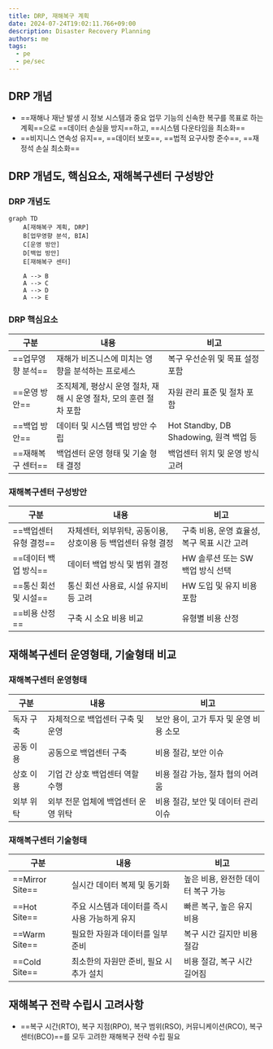 ```yaml
---
title: DRP, 재해복구 계획
date: 2024-07-24T19:02:11.766+09:00
description: Disaster Recovery Planning
authors: me
tags: 
  - pe
  - pe/sec 
---
```



## DRP 개념

- ==재해나 재난 발생 시 정보 시스템과 중요 업무 기능의 신속한 복구를 목표로 하는 계획==으로 ==데이터 손실을 방지==하고, ==시스템 다운타임을 최소화==
- ==비지니스 연속성 유지==, ==데이터 보호==, ==법적 요구사항 준수==, ==재정석 손실 최소화==

## DRP 개념도, 핵심요소, 재해복구센터 구성방안

### DRP 개념도

```mermaid
graph TD
    A[재해복구 계획, DRP]
    B[업무영향 분석, BIA]
    C[운영 방안]
    D[백업 방안]
    E[재해복구 센터]

    A --> B
    A --> C
    A --> D
    A --> E
```

### DRP 핵심요소

| 구분 | 내용 | 비고 |
|---|---|---|
| ==업무영향 분석== | 재해가 비즈니스에 미치는 영향을 분석하는 프로세스 | 복구 우선순위 및 목표 설정 포함 |
| ==운영 방안== | 조직체계, 평상시 운영 절차, 재해 시 운영 절차, 모의 훈련 절차 포함 | 자원 관리 표준 및 절차 포함 |
| ==백업 방안== | 데이터 및 시스템 백업 방안 수립 | Hot Standby, DB Shadowing, 원격 백업 등 |
| ==재해복구 센터== | 백업센터 운영 형태 및 기술 형태 결정 | 백업센터 위치 및 운영 방식 고려 |

### 재해복구센터 구성방안

| 구분 | 내용 | 비고 |
|---|---|---|
| ==백업센터 유형 결정== | 자체센터, 외부위탁, 공동이용, 상호이용 등 백업센터 유형 결정 | 구축 비용, 운영 효율성, 복구 목표 시간 고려 |
| ==데이터 백업 방식== | 데이터 백업 방식 및 범위 결정 | HW 솔루션 또는 SW 백업 방식 선택 |
| ==통신 회선 및 시설== | 통신 회선 사용료, 시설 유지비 등 고려 | HW 도입 및 유지 비용 포함 |
| ==비용 산정== | 구축 시 소요 비용 비교 | 유형별 비용 산정 |

## 재해복구센터 운영형태, 기술형태 비교

### 재해복구센터 운영형태

| 구분 | 내용 | 비고 |
|---|---|---|
| 독자 구축 | 자체적으로 백업센터 구축 및 운영 | 보안 용이, 고가 투자 및 운영 비용 소모 |
| 공동 이용 | 공동으로 백업센터 구축 | 비용 절감, 보안 이슈 |
| 상호 이용 | 기업 간 상호 백업센터 역할 수행 | 비용 절감 가능, 절차 협의 어려움 |
| 외부 위탁 | 외부 전문 업체에 백업센터 운영 위탁 | 비용 절감, 보안 및 데이터 관리 이슈 |

### 재해복구센터 기술형태

| 구분 | 내용 | 비고 |
|---|---|---|
| ==Mirror Site== | 실시간 데이터 복제 및 동기화 | 높은 비용, 완전한 데이터 복구 가능 |
| ==Hot Site== | 주요 시스템과 데이터를 즉시 사용 가능하게 유지 | 빠른 복구, 높은 유지 비용 |
| ==Warm Site== | 필요한 자원과 데이터를 일부 준비 | 복구 시간 길지만 비용 절감 |
| ==Cold Site== | 최소한의 자원만 준비, 필요 시 추가 설치 | 비용 절감, 복구 시간 길어짐 |

## 재해복구 전략 수립시 고려사항

- ==복구 시간(RTO), 복구 지점(RPO), 복구 범위(RSO), 커뮤니케이션(RCO), 복구 센터(BCO)==를 모두 고려한 재해복구 전략 수립 필요
